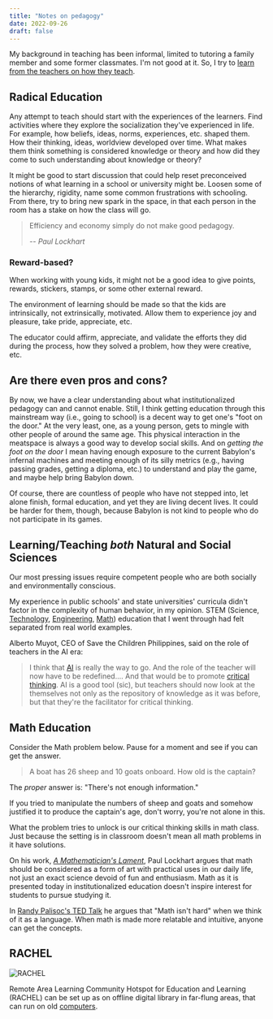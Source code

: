 ```yaml
---
title: "Notes on pedagogy"
date: 2022-09-26
draft: false
---
```


My background in teaching has been informal,
limited to tutoring a family member and some former classmates.
I'm not good at it.
So, I try to [learn from the teachers on how they teach](/academy).

## Radical Education

Any attempt to teach should start with the experiences of the learners.
Find activities where they explore the socialization they've experienced
in life. For example, how beliefs, ideas, norms, experiences, etc.
shaped them. How their thinking, ideas, worldview developed over time.
What makes them think something is considered knowledge or theory and how
did they come to such understanding about knowledge or theory?

It might be good to start discussion that could help reset preconceived
notions of what learning in a school or university might be. Loosen some
of the hierarchy, rigidity, name some common frustrations with
schooling. From there, try to bring new spark in the space, in that each
person in the room has a stake on how the class will go.

> Efficiency and economy simply do not make good pedagogy.
>
> -- *Paul Lockhart*

### Reward-based?

When working with young kids, it might not be a good idea to give
points, rewards, stickers, stamps, or some other external reward.

The environment of learning should be made so that the kids are
intrinsically, not extrinsically, motivated. Allow them to experience
joy and pleasure, take pride, appreciate, etc.

The educator could affirm, appreciate, and validate the efforts they did
during the process, how they solved a problem, how they were creative,
etc.

## Are there even pros and cons?

By now, we have a clear understanding about what institutionalized
pedagogy can and cannot enable. Still, I think getting education through
this mainstream way (i.e., going to school) is a decent way to get
one's "foot on the door." At the very least, one, as a young person,
gets to mingle with other people of around the same age. This physical
interaction in the meatspace is always a good way to develop social
skills. And on *getting the foot on the door* I mean having enough
exposure to the current Babylon's infernal machines and meeting enough
of its silly metrics (e.g., having passing grades, getting a diploma,
etc.) to understand and play the game, and maybe help bring Babylon
down.

Of course, there are countless of people who have not stepped into, let
alone finish, formal education, and yet they are living decent lives. It
could be harder for them, though, because Babylon is not kind to people
who do not participate in its games.

## Learning/Teaching *both* Natural and Social Sciences

Our most pressing issues require competent people
who are both socially and environmentally conscious.

My experience in public schools' and state universities' curricula
didn't factor in the complexity of human behavior, in my opinion.
STEM (Science, [Technology](/technology), [Engineering](/engineering), [Math](/math)) education that I went through had
felt separated from real world examples.

Alberto Muyot, CEO of Save the Children Philippines, said on the role of
teachers in the AI era:

> I think that [AI](/ai) is really the way to go.
> And the role of the teacher will now have to be redefined....
> And that would be to promote [critical thinking](/being-critical).
> AI is a good tool (sic), but teachers should now look at the
> themselves not only as the repository of knowledge as it was before,
> but that they're the facilitator for critical thinking.

## Math Education

Consider the Math problem below.
Pause for a moment and see if you can get the answer.

> A boat has 26 sheep and 10 goats onboard.
> How old is the captain?

The *proper* answer is: "There's not enough information."

If you tried to manipulate the numbers of sheep and goats
and somehow justified it to produce the captain's age,
don't worry, you're not alone in this.

What the problem tries to unlock is our critical thinking skills in math class.
Just because the setting is in classroom doesn't mean all math problems in it
have solutions.

On his work, [*A Mathematician's Lament*](https://www.maa.org/external_archive/devlin/devlin_03_08.html),
Paul Lockhart argues that math should be considered as a form of art
with practical uses in our daily life,
not just an exact science devoid of fun and enthusiasm.
Math as it is presented today in institutionalized education doesn't inspire
interest for students to pursue studying it.

In [Randy Palisoc's TED Talk](https://www.youtube.com/watch?v=V6yixyiJcos)
he argues that "Math isn't hard" when we think of it as a language.
When math is made more relatable and intuitive,
anyone can get the concepts.

## RACHEL

![RACHEL](/image/rachel.jpg)

Remote Area Learning Community Hotspot for Education and Learning (RACHEL)
can be set up as on offline digital library in far-flung areas,
that can run on old [computers](/computer).
